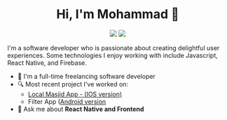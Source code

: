 
<h1 align="center">Hi, I'm Mohammad 👋</h1>
<p align="center">
    <a href="https://www.linkedin.com/in/mohamedabkal"><img src="https://img.shields.io/badge/Linkedin-%230177B5?style=flat&logo=linkedin&logoColor=white"/></a>
    <a href="mailto:mohamed.abqal@gmail.com"><img src="https://img.shields.io/badge/Gmail-%23E4415F?style=flat&logo=gmail&logoColor=white"/></a>
  </p>
  
  <!--
  <img src="https://github.com/mohamedabusrea/mohamedabusrea/blob/master/profile-img.png" align="right" width="25%"/>
  -->

I'm a software developer who is passionate about creating delightful user experiences. Some technologies I enjoy working with include Javascript, React Native, and Firebase.

- 🔭 I'm a full-time freelancing software developer
- 🔍 Most recent project I've worked on: 
  - [Local Masjid App - (IOS version)](https://apple.co/2F7v51K)
  - Filter App ([Android version](https://play.google.com/store/apps/details?id=com.joinfilter.customer)
- 💬 Ask me about **React Native and Frontend**
